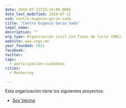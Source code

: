 ```yaml
---
date: 2019-07-21T23:14:06.000Z
date_last_modified: 2019-07-21
uid: centro-eugenio-garza-sada
title: "Centro Eugenio Garza Sada"
legal_name: 
description: ""
org_type: Organización civil sin fines de lucro (ONG)
website: www.cegs.mx
year_founded: 2011
facebook: 
twitter: 
tags:
  - participación-ciudadana
cities: 
  - Monterrey

---
```


Esta organización tiene los siguientes proyectos:

- [Soy Vecino](/i/soy-vecino.html)
